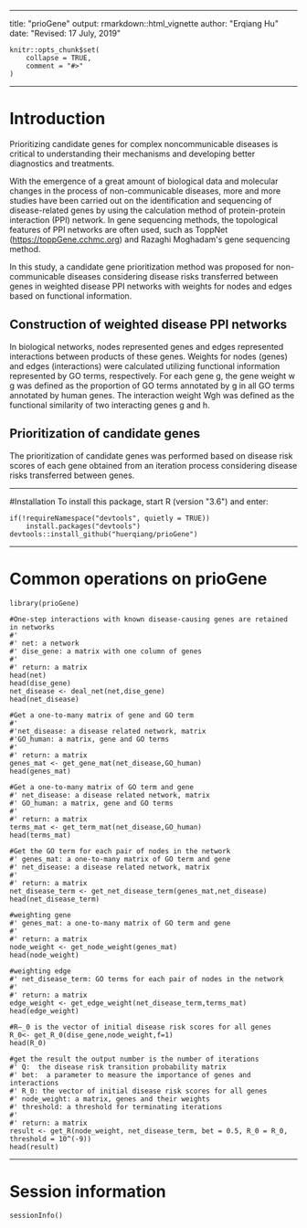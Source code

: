 ---
title: "prioGene"
output: rmarkdown::html_vignette
author: "Erqiang Hu"
date: "Revised: 17 July, 2019"

```{r, include = FALSE}
knitr::opts_chunk$set(
    collapse = TRUE,
    comment = "#>"
)
```

--------


# Introduction
Prioritizing candidate genes for complex noncommunicable diseases is critical
to understanding their mechanisms and developing better diagnostics and
treatments.

With the emergence of  a great amount of biological data and molecular changes
in the process of non-communicable diseases, more and more studies have been
carried out on the identification and sequencing of disease-related genes by
using the calculation method of protein-protein interaction (PPI) network.
In gene sequencing methods, the topological features of PPI networks are often
used, such as ToppNet (https://toppGene.cchmc.org) and Razaghi Moghadam's gene
sequencing method.

In this study, a candidate gene prioritization method was proposed for
non-communicable diseases considering disease risks transferred between genes
in weighted disease PPI networks with weights for nodes and edges based on
functional information.

## Construction of weighted disease PPI networks
In biological networks, nodes represented genes and edges represented
interactions between products of these genes. Weights for nodes (genes) and 
edges (interactions) were calculated utilizing functional information
represented by GO terms, respectively.
For each gene g, the gene weight w g was defined as the proportion of
GO terms annotated by g in all GO terms annotated by human genes.
The interaction weight Wgh was defined as the functional similarity of
two interacting genes g and h.

## Prioritization of candidate genes
The prioritization of candidate genes was performed based on disease risk scores
of each gene obtained from an iteration process considering disease risks
transferred between genes.


--------


#Installation
To install this package, start R (version "3.6") and enter:

```{r, eval=FALSE, message=FALSE, warning=FALSE}
if(!requireNamespace("devtools", quietly = TRUE))
    install.packages("devtools")
devtools::install_github("huerqiang/prioGene")
```

-------

# Common operations on prioGene
```{r}
library(prioGene)
```

```{r}
#One-step interactions with known disease-causing genes are retained in networks
#'
#' net: a network
#' dise_gene: a matrix with one column of genes
#'
#' return: a matrix
head(net)
head(dise_gene)
net_disease <- deal_net(net,dise_gene)
head(net_disease)
```
```{r}
#Get a one-to-many matrix of gene and GO term
#'
#'net_disease: a disease related network, matrix
#'GO_human: a matrix, gene and GO terms
#'
#' return: a matrix
genes_mat <- get_gene_mat(net_disease,GO_human)
head(genes_mat)
```
```{r}
#Get a one-to-many matrix of GO term and gene
#' net_disease: a disease related network, matrix
#' GO_human: a matrix, gene and GO terms
#'
#' return: a matrix
terms_mat <- get_term_mat(net_disease,GO_human)
head(terms_mat)
```
```{r}
#Get the GO term for each pair of nodes in the network
#' genes_mat: a one-to-many matrix of GO term and gene
#' net_disease: a disease related network, matrix
#'
#' return: a matrix
net_disease_term <- get_net_disease_term(genes_mat,net_disease)
head(net_disease_term)
```

```{r}
#weighting gene
#' genes_mat: a one-to-many matrix of GO term and gene
#'
#' return: a matrix
node_weight <- get_node_weight(genes_mat)
head(node_weight)
```
```{r}
#weighting edge
#' net_disease_term: GO terms for each pair of nodes in the network
#'
#' return: a matrix
edge_weight <- get_edge_weight(net_disease_term,terms_mat)
head(edge_weight)
```


```{r}
#R—_0 is the vector of initial disease risk scores for all genes
R_0<- get_R_0(dise_gene,node_weight,f=1)
head(R_0)
```

```{r}
#get the result the output number is the number of iterations
#' Q:  the disease risk transition probability matrix
#' bet:  a parameter to measure the importance of genes and interactions
#' R_0: the vector of initial disease risk scores for all genes
#' node_weight: a matrix, genes and their weights
#' threshold: a threshold for terminating iterations
#'
#' return: a matrix
result <- get_R(node_weight, net_disease_term, bet = 0.5, R_0 = R_0, threshold = 10^(-9))
head(result)
```

------

# Session information

```{r}
sessionInfo()
```

